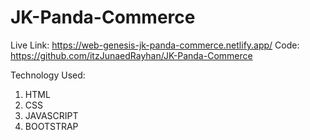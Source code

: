 # JK-Panda-Commerce

Live Link: https://web-genesis-jk-panda-commerce.netlify.app/
Code: https://github.com/itzJunaedRayhan/JK-Panda-Commerce


Technology Used:
1.  HTML
2.  CSS
3.  JAVASCRIPT
4.  BOOTSTRAP